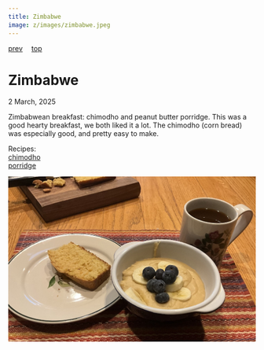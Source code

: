 ```yaml
---
title: Zimbabwe
image: z/images/zimbabwe.jpeg
---
```

[prev](zambia.md)&emsp;
[top](../index.md)&emsp;
# Zimbabwe
2 March, 2025

Zimbabwean breakfast: chimodho and peanut butter porridge. This was a
good hearty breakfast, we both liked it a lot. The chimodho (corn
bread) was especially good, and pretty easy to make.

Recipes:<br>
[chimodho](https://www.zimbokitchen.com/zimbabwe-traditional-mupotohayi-a-k-a-chimodho-cornmeal-bread/)<br>
[porridge](https://www.thespruceeats.com/peanut-butter-porridge-bota-une-dovi-39487)<br>

![breakfast](images/zimbabwe.jpeg)
